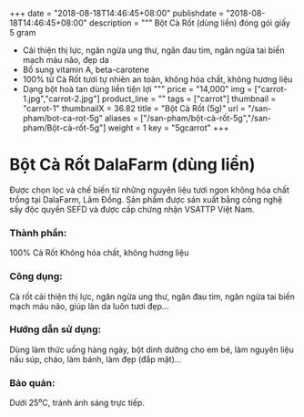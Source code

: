+++
date = "2018-08-18T14:46:45+08:00"
publishdate = "2018-08-18T14:46:45+08:00"
description = """
Bột Cà Rốt (dùng liền) đóng gói giấy 5 gram

* Cải thiện thị lực, ngăn ngừa ung thư, ngăn đau tim, ngăn ngừa tai biến mạch máu não, đẹp da
* Bổ sung vitamin A, beta-carotene
* 100% từ Cà Rốt tươi tự nhiên an toàn, không hóa chất, không hương liệu
* Dạng bột hoà tan dùng liền tiện lợi
"""
price = "14,000"
img = ["carrot-1.jpg","carrot-2.jpg"]
product_line = ""
tags = ["carrot"]
thumbnail = "carrot-1"
thumbnailX = 36.82
title = "Bột Cà Rốt (5g)"
url = "/san-pham/bot-ca-rot-5g"
aliases = ["/san-pham/bột-cà-rốt-5g","/san-pham/Bột-cà-rốt-5g"]
weight = 1
key = "5gcarrot"
+++

# Bột Cà Rốt DalaFarm (dùng liền) 
                        
Được chọn lọc và chế biến từ những nguyên liệu 
tươi ngon không hóa chất trồng tại DalaFarm, Lâm Đồng. Sản phẩm được 
sản xuất bằng công nghệ sấy độc quyền SEFD và được cấp chứng nhận 
VSATTP Việt Nam.

### Thành phần: 
100% Cà Rốt
Không hóa chất, không hương liệu

### Công dụng: 
Cà rốt cải thiện thị lực, ngăn ngừa ung thư, ngăn đau tim, ngăn ngừa tai biến mạch máu não, giúp làn da luôn tươi đẹp…

### Hướng dẫn sử dụng:  
Dùng làm thức uống hàng ngày, 
bột dinh dưỡng cho em bé, làm 
nguyên liệu nấu súp, cháo, làm 
bánh, làm đẹp (đắp mặt)…

### Bảo quản: 
Dưới 25⁰C, tránh ánh sáng trực tiếp.

